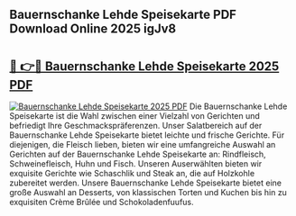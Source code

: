 ## Bauernschanke Lehde Speisekarte PDF Download Online 2025 igJv8

# <h2><a href="http://gc7pmmy.nevu.top/?p=Bauernschanke+Lehde+Speisekarte">🔗 👉🔴 Bauernschanke Lehde Speisekarte 2025 PDF</a></h2>

[![Bauernschanke Lehde Speisekarte 2025 PDF](https://i.imgur.com/dBaPXMq.png)](http://gc7pmmy.nevu.top/?p=Bauernschanke+Lehde+Speisekarte)
Die Bauernschanke Lehde Speisekarte ist die Wahl zwischen einer Vielzahl von Gerichten und befriedigt Ihre Geschmackspräferenzen. Unser Salatbereich auf der Bauernschanke Lehde Speisekarte bietet leichte und frische Gerichte. Für diejenigen, die Fleisch lieben, bieten wir eine umfangreiche Auswahl an Gerichten auf der Bauernschanke Lehde Speisekarte an: Rindfleisch, Schweinefleisch, Huhn und Fisch. Unseren Auserwählten bieten wir exquisite Gerichte wie Schaschlik und Steak an, die auf Holzkohle zubereitet werden. Unsere Bauernschanke Lehde Speisekarte bietet eine große Auswahl an Desserts, von klassischen Torten und Kuchen bis hin zu exquisiten Crème Brûlée und Schokoladenfuufus.
